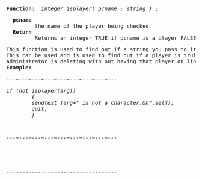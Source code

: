 <div class="mw-parser-output"><p><br />
<span id="bfisplayer"></span>
</p>
<pre><b>Function:</b>  <i>integer isplayer( pcname&#160;: string )&#160;;</i>
</pre>
<pre>  <b>pcname</b>
         the name of the player being checked
  <b>Return</b>
         Returns an integer TRUE if pcname is a player FALSE if not
</pre>
<pre>This function is used to find out if a string you pass to it is a player or not.
This can be used and is used to find out if a player is truly a player that an
Administrator is deleting with out having that player on line.
<b>Example:</b>
<i>
---~---~---~---~---~---~---~---~---
</i></pre><i><pre>if (not isplayer(arg))
        {
        sendtext (arg+" is not a character.&amp;n",self);
        quit;
        }
</pre></i><i><p><br />
</p></i><i><pre>---~---~---~---~---~---~---~---~---
</pre></i><i></i><pre><i></i>
</pre>
<p><br />
</p>
<pre>---~---~---~---~---~---~---~---~---
</pre></div>
